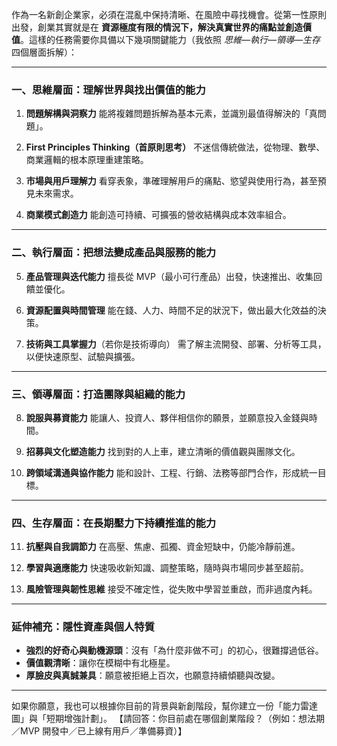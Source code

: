 作為一名新創企業家，必須在混亂中保持清晰、在風險中尋找機會。從第一性原則出發，創業其實就是在 **資源極度有限的情況下，解決真實世界的痛點並創造價值**。這樣的任務需要你具備以下幾項關鍵能力（我依照 *思維—執行—領導—生存* 四個層面拆解）：

---

### **一、思維層面：理解世界與找出價值的能力**

1. **問題解構與洞察力**
   能將複雜問題拆解為基本元素，並識別最值得解決的「真問題」。

2. **First Principles Thinking（首原則思考）**
   不迷信傳統做法，從物理、數學、商業邏輯的根本原理重建策略。

3. **市場與用戶理解力**
   看穿表象，準確理解用戶的痛點、慾望與使用行為，甚至預見未來需求。

4. **商業模式創造力**
   能創造可持續、可擴張的營收結構與成本效率組合。

---

### **二、執行層面：把想法變成產品與服務的能力**

5. **產品管理與迭代能力**
   擅長從 MVP（最小可行產品）出發，快速推出、收集回饋並優化。

6. **資源配置與時間管理**
   能在錢、人力、時間不足的狀況下，做出最大化效益的決策。

7. **技術與工具掌握力**（若你是技術導向）
   需了解主流開發、部署、分析等工具，以便快速原型、試驗與擴張。

---

### **三、領導層面：打造團隊與組織的能力**

8. **說服與募資能力**
   能讓人、投資人、夥伴相信你的願景，並願意投入金錢與時間。

9. **招募與文化塑造能力**
   找到對的人上車，建立清晰的價值觀與團隊文化。

10. **跨領域溝通與協作能力**
    能和設計、工程、行銷、法務等部門合作，形成統一目標。

---

### **四、生存層面：在長期壓力下持續推進的能力**

11. **抗壓與自我調節力**
    在高壓、焦慮、孤獨、資金短缺中，仍能冷靜前進。

12. **學習與適應能力**
    快速吸收新知識、調整策略，隨時與市場同步甚至超前。

13. **風險管理與韌性思維**
    接受不確定性，從失敗中學習並重啟，而非過度內耗。

---

### **延伸補充：隱性資產與個人特質**

* **強烈的好奇心與動機源頭**：沒有「為什麼非做不可」的初心，很難撐過低谷。
* **價值觀清晰**：讓你在模糊中有北極星。
* **厚臉皮與真誠兼具**：願意被拒絕上百次，也願意持續傾聽與改變。

---

如果你願意，我也可以根據你目前的背景與新創階段，幫你建立一份「能力雷達圖」與「短期增強計劃」。
【請回答：你目前處在哪個創業階段？（例如：想法期／MVP 開發中／已上線有用戶／準備募資）】
